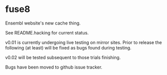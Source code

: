 # fuse8

Ensembl website's new cache thing.

See README.hacking for current status.

v0.01 is currently undergoing live testing on mirror sites. Prior to release the following (at least) will be fixed as bugs found during testing.

v0.02 will be tested subsequent to those trials finishing.

Bugs have been moved to github issue tracker.
